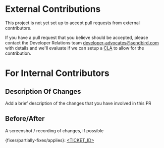 
# External Contributions

This project is not yet set up to accept pull requests from external contributors.

If you have a pull request that you believe should be accepted, please contact
the Developer Relations team <developer-advocates@sendbird.com> with details
and we'll evaluate if we can setup a [CLA](https://en.wikipedia.org/wiki/Contributor_License_Agreement) to allow for the contribution.

# For Internal Contributors

## Description Of Changes

Add a brief description of the changes that you have involved in this PR

## Before/After

A screenshot / recording of changes, if possible

{fixes/partially-fixes/applies}: [<TICKET_ID>](https://sendbird.atlassian.net/browse/<TICKET_ID>)
